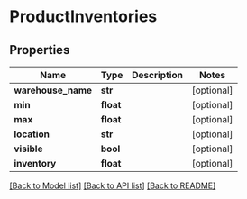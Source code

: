 # ProductInventories

## Properties
Name | Type | Description | Notes
------------ | ------------- | ------------- | -------------
**warehouse_name** | **str** |  | [optional] 
**min** | **float** |  | [optional] 
**max** | **float** |  | [optional] 
**location** | **str** |  | [optional] 
**visible** | **bool** |  | [optional] 
**inventory** | **float** |  | [optional] 

[[Back to Model list]](../README.md#documentation-for-models) [[Back to API list]](../README.md#documentation-for-api-endpoints) [[Back to README]](../README.md)


